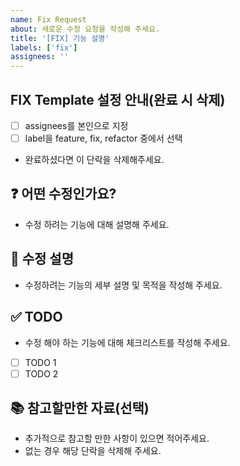 ```yaml
---
name: Fix Request
about: 새로운 수정 요청을 작성해 주세요.
title: '[FIX] 기능 설명'
labels: ['fix']
assignees: ''
---
```


## FIX Template 설정 안내(완료 시 삭제)

- [ ] assignees를 본인으로 지정
- [ ] label을 feature, fix, refactor 중에서 선택
- 완료하셨다면 이 단락을 삭제해주세요.

## ❓ 어떤 수정인가요?

- 수정 하려는 기능에 대해 설명해 주세요.

## 📝 수정 설명

- 수정하려는 기능의 세부 설명 및 목적을 작성해 주세요.

## ✅ TODO

- 수정 해야 하는 기능에 대해 체크리스트를 작성해 주세요.

- [ ] TODO 1
- [ ] TODO 2

## 📚 참고할만한 자료(선택)

- 추가적으로 참고할 만한 사항이 있으면 적어주세요.
- 없는 경우 해당 단락을 삭제해 주세요.
